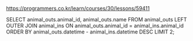 https://programmers.co.kr/learn/courses/30/lessons/59411

SELECT animal_outs.animal_id, animal_outs.name
FROM animal_outs
LEFT OUTER JOIN animal_ins
ON animal_outs.animal_id = animal_ins.animal_id
ORDER BY animal_outs.datetime - animal_ins.datetime DESC
LIMIT 2;